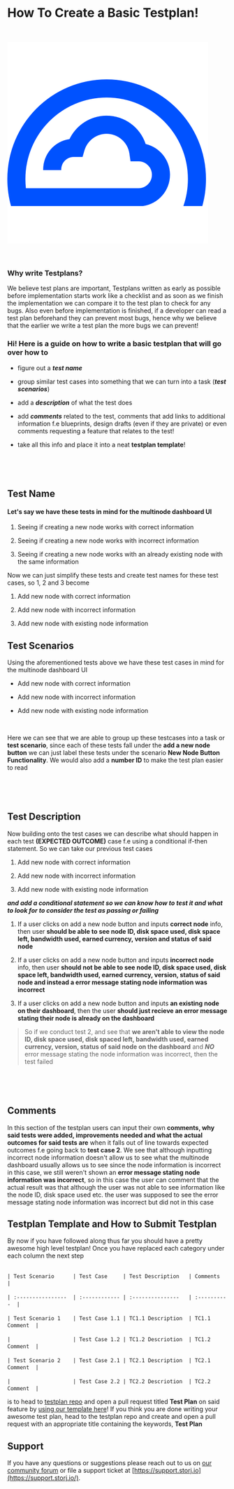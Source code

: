 # How To Create a Basic Testplan!

&nbsp;

![](https://github.com/storj/storj/raw/main/resources/logo.png)


&nbsp;

### Why write Testplans?

We believe test plans are important, Testplans written as early as possible before implementation starts work like a checklist and as soon as we finish the implementation we can compare it to the test plan to check for any bugs. Also even before implementation is finished, if a developer can read a test plan beforehand they can prevent most bugs, hence why we believe that the earlier we write a test plan the more bugs we can prevent!

### Hi! Here is a guide on how to write a basic **testplan** that will go over how to

- figure out a **_test name_**

- group similar test cases into something that we can turn into a task (**_test scenarios_**)

- add a **_description_** of what the test does

- add **_comments_** related to the test, comments that add links to additional information f.e blueprints, design drafts (even if they are private) or even comments requesting a feature that relates to the test!

- take all this info and place it into a neat **testplan template**!

&nbsp;

&nbsp;


## Test Name

#### Let's say we have these tests in mind for the multinode dashboard UI

1. Seeing if creating a new node works with correct information

2. Seeing if creating a new node works with incorrect information

3. Seeing if creating a new node works with an already existing node with the same information



<!-- end of the list -->

Now we can just simplify these tests and create test names for these test cases, so 1, 2 and 3 become

1. Add new node with correct information

2. Add new node with incorrect information

3. Add new node with existing node information



## Test Scenarios

Using the aforementioned tests above we have these test cases in mind for the multinode dashboard UI



- Add new node with correct information

- Add new node with incorrect information

- Add new node with existing node information

&nbsp;



Here we can see that we are able to group up these testcases into a task or **test scenario**, since each of these tests fall under the **add a new node button** we can just label these tests under the scenario **New Node Button Functionality**. We would also add a **number ID** to make the test plan easier to read

&nbsp;



&nbsp;





## Test Description



Now building onto the test cases we can describe what should happen in each test **(EXPECTED OUTCOME)** case f.e using a conditional if-then statement. So we can take our previous test cases

1. Add new node with correct information

2. Add new node with incorrect information

3. Add new node with existing node information

<!-- end of the list -->



**_and add a conditional statement so we can know how to test it and what to look for to consider the test as passing or failing_**




1. If a user clicks on add a new node button and inputs **correct node** info, then user **should be able to see node ID, disk space used, disk space left, bandwidth used, earned currency, version and status of said node**



2. If a user clicks on add a new node button and inputs **incorrect node** info, then user **should not be able to see node ID, disk space used, disk space left, bandwidth used, earned currency, version, status of said node and instead a error message stating node information was incorrect**



3. If a user clicks on add a new node button and inputs **an existing node on their dashboard**, then the user **should just recieve an error message stating their node is already on the dashboard**

<!-- end of the list -->

>So if we conduct test 2, and see that **we aren't able to view the node ID, disk space used, disk spaced left, bandwidth used, earned currency, version, status of said node on the dashboard** and **_NO_** error message stating the node information was incorrect, then the test failed



&nbsp;



&nbsp;


## Comments



In this section of the testplan users can input their own **comments, why said tests were added, improvements needed and what the actual outcomes for said tests are** when it falls out of line towards expected outcomes f.e going back to **test case 2**. We see that although inputting incorrect node information doesn't allow us to see what the multinode dashboard usually allows us to see since the node information is incorrect in this case, we still weren't shown an **error message stating node information was incorrect**, so in this case the user can comment that the actual result was that although the user was not able to see information like the node ID, disk space used etc. the user was supposed to see the error message stating node information was incorrect but did not in this case





## Testplan Template and How to Submit Testplan

By now if you have followed along thus far you should have a pretty awesome high level testplan! Once you have replaced each category under each column the next step



```

| Test Scenario      | Test Case     | Test Description   | Comments     |

| :----------------  | :------------ | :---------------   | :----------  |

| Test Scenario 1    | Test Case 1.1 | TC1.1 Description  | TC1.1 Comment  |

|                    | Test Case 1.2 | TC1.2 Descriotion  | TC1.2 Comment  |

| Test Scenario 2    | Test Case 2.1 | TC2.1 Description  | TC2.1 Comment  |

|                    | Test Case 2.2 | TC2.2 Descriotion  | TC2.2 Comment  |

```

is to head to [testplan repo](https://github.com/storj/storj/tree/main/docs/testplan) and open a pull request titled **Test Plan** on said feature by [using our template here](TEMPLATE.md)! If you think you are done writing your awesome test plan, head to the testplan repo and create and open a pull request with an appropriate title containing the keywords, **Test Plan**

## Support



If you have any questions or suggestions please reach out to us on [our community forum](https://forum.storj.io/) or file a support ticket at [https://support.storj.io](https://support.storj.io/).

